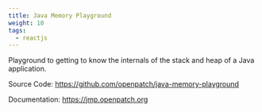 ```yaml
---
title: Java Memory Playground
weight: 10
tags:
  - reactjs
---
```


Playground to getting to know the internals of the stack and heap of a Java application.

Source Code: https://github.com/openpatch/java-memory-playground

Documentation: https://jmp.openpatch.org
